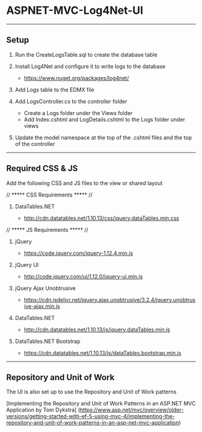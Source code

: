 # ASPNET-MVC-Log4Net-UI

----
## Setup
1. Run the CreateLogsTable.sql to create the database table

2. Install Log4Net and configure it to write logs to the database

    * https://www.nuget.org/packages/log4net/

3. Add Logs table to the EDMX file

4. Add LogsController.cs to the controller folder

    * Create a Logs folder under the Views folder
    * Add Index.cshtml and LogDetails.cshtml to the Logs folder under views

5. Update the model namespace at the top of the .cshtml files and the top of the controller

----
## Required CSS & JS
Add the following CSS and JS files to the view or shared layout

// ***** CSS Requirements ***** //

1. DataTables.NET

    * http://cdn.datatables.net/1.10.13/css/jquery.dataTables.min.css

// ***** JS Requirements ***** //

1. jQuery

    * https://code.jquery.com/jquery-1.12.4.min.js

2. jQuery UI

    * http://code.jquery.com/ui/1.12.0/jquery-ui.min.js

3. jQuery Ajax Unobtrusive

    * https://cdn.jsdelivr.net/jquery.ajax.unobtrusive/3.2.4/jquery.unobtrusive-ajax.min.js
	
4. DataTables.NET

    * http://cdn.datatables.net/1.10.13/js/jquery.dataTables.min.js
	
5. DataTables.NET Bootstrap

    * https://cdn.datatables.net/1.10.13/js/dataTables.bootstrap.min.js
	
----
## Repository and Unit of Work
The UI is also set up to use the Repository and Unit of Work patterns

[Implementing the Repository and Unit of Work Patterns in an ASP.NET MVC Application by Tom Dykstra] (https://www.asp.net/mvc/overview/older-versions/getting-started-with-ef-5-using-mvc-4/implementing-the-repository-and-unit-of-work-patterns-in-an-asp-net-mvc-application)
